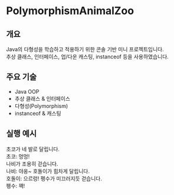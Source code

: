 # PolymorphismAnimalZoo

## 개요
Java의 다형성을 학습하고 적용하기 위한 콘솔 기반 미니 프로젝트입니다.  
추상 클래스, 인터페이스, 업/다운 캐스팅, instanceof 등을 사용하였습니다.

## 주요 기술
- Java OOP
- 추상 클래스 & 인터페이스
- 다형성(Polymorphism)
- instanceof & 캐스팅

## 실행 예시
초코가 네 발로 달립니다.  
초코: 멍멍!  
나비가 조용히 걷습니다.  
나비: 야옹~
호돌이가 힘차게 달립니다.  
호돌이: 으르렁!
펭수가 미끄러지듯 걷습니다.  
펭수: 꽥!